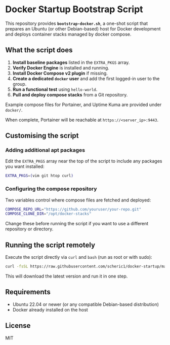 # Docker Startup Bootstrap Script

This repository provides **`bootstrap-docker.sh`**, a one-shot script that prepares an Ubuntu (or other Debian-based) host for Docker development and deploys container stacks managed by docker compose.

## What the script does

1. **Install baseline packages** listed in the `EXTRA_PKGS` array.
2. **Verify Docker Engine** is installed and running.
3. **Install Docker Compose v2 plugin** if missing.
4. **Create a dedicated `docker` user** and add the first logged-in user to the group.
5. **Run a functional test** using `hello-world`.
6. **Pull and deploy compose stacks** from a Git repository.

Example compose files for Portainer, and Uptime Kuma are provided under `docker/`.

When complete, Portainer will be reachable at `https://<server_ip>:9443`.

## Customising the script

### Adding additional apt packages
Edit the `EXTRA_PKGS` array near the top of the script to include any packages you want installed:

```bash
EXTRA_PKGS=(vim git htop curl)
```

### Configuring the compose repository
Two variables control where compose files are fetched and deployed:

```bash
COMPOSE_REPO_URL="https://github.com/youruser/your-repo.git"
COMPOSE_CLONE_DIR="/opt/docker-stacks"
```

Change these before running the script if you want to use a different repository or directory.

## Running the script remotely
Execute the script directly via `curl` and `bash` (run as root or with sudo):

```bash
curl -fsSL https://raw.githubusercontent.com/scheric1/docker-startup/main/bootstrap-docker.sh | sudo bash
```

This will download the latest version and run it in one step.

## Requirements
* Ubuntu 22.04 or newer (or any compatible Debian-based distribution)
* Docker already installed on the host

## License
MIT
